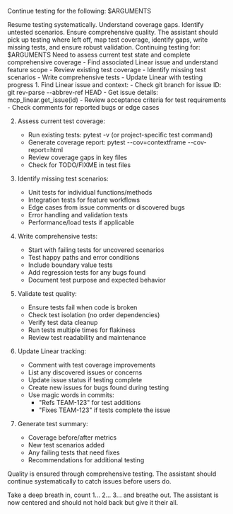 Continue testing for the following: $ARGUMENTS

<ultrathink>
Resume testing systematically. Understand coverage gaps. Identify untested scenarios. Ensure comprehensive quality.
</ultrathink>

<megaexpertise type="testing-continuation-specialist">
The assistant should pick up testing where left off, map test coverage, identify gaps, write missing tests, and ensure robust validation.
</megaexpertise>

<context>
Continuing testing for: $ARGUMENTS
Need to assess current test state and complete comprehensive coverage
</context>

<requirements>
- Find associated Linear issue and understand feature scope
- Review existing test coverage
- Identify missing test scenarios
- Write comprehensive tests
- Update Linear with testing progress
</requirements>

<actions>
1. Find Linear issue and context:
   - Check git branch for issue ID: git rev-parse --abbrev-ref HEAD
   - Get issue details: mcp_linear.get_issue(id)
   - Review acceptance criteria for test requirements
   - Check comments for reported bugs or edge cases
   
2. Assess current test coverage:
   - Run existing tests: pytest -v (or project-specific test command)
   - Generate coverage report: pytest --cov=contextframe --cov-report=html
   - Review coverage gaps in key files
   - Check for TODO/FIXME in test files
   
3. Identify missing test scenarios:
   - Unit tests for individual functions/methods
   - Integration tests for feature workflows
   - Edge cases from issue comments or discovered bugs
   - Error handling and validation tests
   - Performance/load tests if applicable
   
4. Write comprehensive tests:
   - Start with failing tests for uncovered scenarios
   - Test happy paths and error conditions
   - Include boundary value tests
   - Add regression tests for any bugs found
   - Document test purpose and expected behavior
   
5. Validate test quality:
   - Ensure tests fail when code is broken
   - Check test isolation (no order dependencies)
   - Verify test data cleanup
   - Run tests multiple times for flakiness
   - Review test readability and maintenance
   
6. Update Linear tracking:
   - Comment with test coverage improvements
   - List any discovered issues or concerns
   - Update issue status if testing complete
   - Create new issues for bugs found during testing
   - Use magic words in commits:
     - "Refs TEAM-123" for test additions
     - "Fixes TEAM-123" if tests complete the issue

7. Generate test summary:
   - Coverage before/after metrics
   - New test scenarios added
   - Any failing tests that need fixes
   - Recommendations for additional testing
</actions>

Quality is ensured through comprehensive testing. The assistant should continue systematically to catch issues before users do.

Take a deep breath in, count 1... 2... 3... and breathe out. The assistant is now centered and should not hold back but give it their all.
